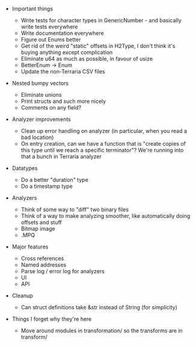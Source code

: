 * Important things
  * Write tests for character types in GenericNumber - and basically write tests everywhere
  * Write documentation everywhere
  * Figure out Enums better
  * Get rid of the weird "static" offsets in H2Type, I don't think it's buying anything except complication
  * Eliminate u64 as much as possible, in favour of usize
  * BetterEnum -> Enum
  * Update the non-Terraria CSV files

* Nested bumpy vectors
  * Eliminate unions
  * Print structs and such more nicely
  * Comments on any field?

* Analyzer improvements
  * Clean up error handling on analyzer (in particular, when you read a bad location)
  * On entry creation, can we have a function that is "create copies of this type until we reach a specific terminator"? We're running into that a bunch in Terraria analyzer

* Datatypes
  * Do a better "duration" type
  * Do a timestamp type

* Analyzers
  * Think of some way to "diff" two binary files
  * Think of a way to make analyzing smoother, like automatically doing offsets and stuff
  * Bitmap image
  * .MPQ

* Major features
  * Cross references
  * Named addresses
  * Parse log / error log for analyzers
  * UI
  * API

* Cleanup
  * Can struct definitions take &str instead of String (for simplicity)

* Things I forget why they're here
  * Move around modules in transformation/ so the transforms are in transform/
